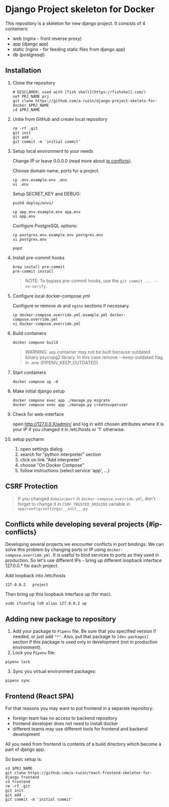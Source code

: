 # Django Project skeleton for Docker

This repository is a skeleton for new django project.
It consists of 4 containers:

- web (nginx - front reverse proxy)
- app (django app)
- static (nginx - for feeding static files from django app)
- db (postgresql)

## Installation

1. Clone the repository

       # DISCLAMER: used with [fish shell](https://fishshell.com/)
       set PRJ_NAME prj
       git clone https://github.com/a-ruzin/django-project-skeleto-for-docker $PRJ_NAME
       cd $PRJ_NAME

2. Untie from GitHub and create local repository

       rm -rf .git
       git init
       git add .
       git commit -m 'initial commit'

3. Setup local environment to your needs

   Change IP or leave 0.0.0.0 (read more about [ip conflicts](#ip-conflicts)).

   Choose domain name, ports for a project.

       cp .env.example.env .env
       vi .env

   Setup SECRET_KEY and DEBUG:

       pushd deploy/envs/

       cp app.env.example.env app.env
       vi app.env

   Configure PostgreSQL options:

       cp postgres.env.example.env postgres.env
       vi postgres.env

       popd

4. Install pre-commit hooks

    ```
    brew install pre-commit
    pre-commit install
    ```
    > NOTE: To bypass pre-commit hooks, use the `git commit ... --no-verify`.

5. Configure local docker-compose.yml

    Configure or remove `db` and `nginx` sections if necessary. 

       cp docker-compose.override.yml.example.yml docker-compose.override.yml
       vi docker-compose.override.yml

6. Build containers

       docker compose build

   > WARNING: `app` container may not be built because outdated
   > binary psycopg2 library. In this case remove --keep-outdated
   > flag in .env (PIPENV_KEEP_OUTDATED)

7. Start containers

       docker compose up -d

8. Make initial django setup

       docker compose exec app ./manage.py migrate
       docker compose exec app ./manage.py createsuperuser

9. Check for web-interface

   open http://127.0.0.X/admin/ and log in with chosen attributes
   where X is your IP if you changed it in /etc/hosts or '1' otherwise.

10. setup pycharm

     1. open settings dialog
     2. search for "python interpreter" section
     3. click on link "Add interpreter"
     4. choose "On Docker Compose"
     5. follow instructions (select service 'app', ...)

## CSRF Protection

> If you changed `domain/port` in `docker-compose.override.yml`,
> don't forget to change it in `CSRF_TRUSTED_ORIGINS` variable
> in `app/config/settings/__init__.py`


## Conflicts while developing several projects {#ip-conflicts}

Developing several projects we encounter conflicts in port bindings.
We can solve this problem by changing ports or IP using `docker-compose.override.yml`.
It is useful to bind services to ports as they used in production.
So let's use different IPs - bring up different loopback interface 127.0.0.* for each project.

Add loopback into /etc/hosts
   
    127.0.0.2	project

Then bring up this loopback interface up (for mac).

    sudo ifconfig lo0 alias 127.0.0.2 up

## Adding new package to repository
1. Add your package to `Pipenv` file. Be sure that you specified version if needed, or just add `"*"`. Also, put that package to `[dev-packages]` section if this package is used only in development (not in production environment).
2. Lock you `Pipenv` file:
```
pipenv lock
```
3. Sync you virtual environment packages:
```
pipenv sync
```


## Frontend (React SPA)

For that reasons you may want to put frontend in a separate repository:
 - foreign team has no access to backend repository
 - frontend developer does not need to install docker
 - different teams may use different tools for frontend and backend development

All you need from frontend is contents of a build directory which become a part of django app.

So basic setup is:

    cd $PRJ_NAME
    git clone https://github.com/a-ruzin/react-frontend-skeletor-for-django frontend
    cd frontend
    rm -rf .git
    git init
    git add .
    git commit -m 'initial commit'
